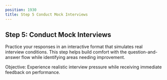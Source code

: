 ```yaml
---
position: 1930
title: Step 5 Conduct Mock Interviews
---
```


## Step 5: Conduct Mock Interviews



Practice your responses in an interactive format that simulates real interview conditions. This step helps build comfort with the question-and-answer flow while identifying areas needing improvement.

Objective: Experience realistic interview pressure while receiving immediate feedback on performance.